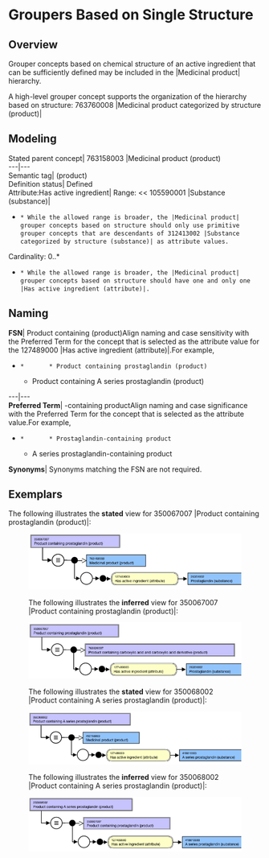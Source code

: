 # Groupers Based on Single Structure

## Overview

Grouper concepts based on chemical structure of an active ingredient that can be sufficiently defined may be included in the |Medicinal product| hierarchy.

A high-level grouper concept supports the organization of the hierarchy based on structure: 763760008 |Medicinal product categorized by structure (product)|

## Modeling

Stated parent concept| 763158003 |Medicinal product (product)  
---|---  
Semantic tag| (product)  
Definition status| Defined  
Attribute:Has active ingredient| Range: << 105590001 |Substance (substance)|

  *     * While the allowed range is broader, the |Medicinal product| grouper concepts based on structure should only use primitive grouper concepts that are descendants of 312413002 |Substance categorized by structure (substance)| as attribute values.  

Cardinality: 0..*

  *     * While the allowed range is broader, the |Medicinal product| grouper concepts based on structure should have one and only one |Has active ingredient (attribute)|.

  
  
## Naming

**FSN**|  Product containing <active ingredient> (product)Align naming and case sensitivity with the Preferred Term for the concept that is selected as the attribute value for the 127489000 |Has active ingredient (attribute)|.For example,

  *     *       * Product containing prostaglandin (product)
      * Product containing A series prostaglandin (product)

  
---|---  
**Preferred Term**|  <Active ingredient>-containing productAlign naming and case significance with the Preferred Term for the concept that is selected as the attribute value.For example,

  *     *       * Prostaglandin-containing product
      * A series prostaglandin-containing product

  
**Synonyms**|  Synonyms matching the FSN are not required.  
  
## Exemplars

The following illustrates the **stated** view for 350067007 |Product containing prostaglandin (product)|:

<figure><img src="images/174691047.png" alt="" title=""><figcaption><p>The following illustrates the <strong>inferred</strong> view for 350067007 |Product containing prostaglandin (product)|:</p></figcaption></figure>

  

<figure><img src="images/174691046.png" alt="" title=""><figcaption><p>The following illustrates the <strong>stated</strong> view for 350068002 |Product containing A series prostaglandin (product)|:</p></figcaption></figure>

  

<figure><img src="images/174691045.png" alt="" title=""><figcaption><p>The following illustrates the <strong>inferred</strong> view for 350068002 |Product containing A series prostaglandin (product)|:</p></figcaption></figure>

  

<figure><img src="images/174691044.png" alt="" title=""></figure>

  

